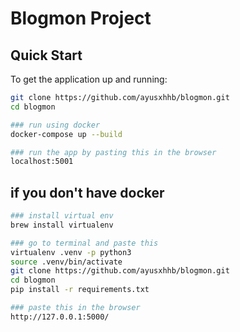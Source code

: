 # Blogmon Project

## Quick Start

To get the application up and running:

```bash
git clone https://github.com/ayusxhhb/blogmon.git
cd blogmon

### run using docker
docker-compose up --build

### run the app by pasting this in the browser 
localhost:5001
```

## if you don't have docker 
```bash
### install virtual env
brew install virtualenv

### go to terminal and paste this
virtualenv .venv -p python3
source .venv/bin/activate 
git clone https://github.com/ayusxhhb/blogmon.git
cd blogmon
pip install -r requirements.txt

### paste this in the browser
http://127.0.0.1:5000/
```
